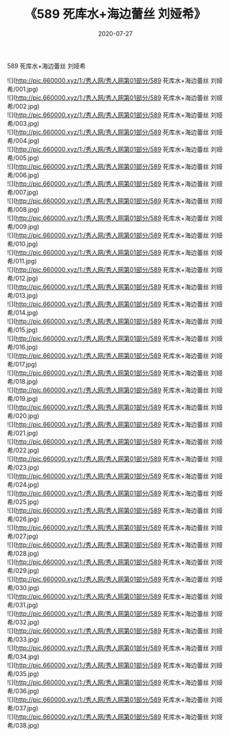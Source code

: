 ﻿---
layout: post
title:  《589 死库水+海边蕾丝 刘娅希》
date:   2020-07-27
img: http://pic.660000.xyz/1:/秀人网/秀人网第01部分/589 死库水+海边蕾丝 刘娅希/000.jpg
categories: [美女, 清纯, 唯美]
---

589 死库水+海边蕾丝 刘娅希

  ![](http://pic.660000.xyz/1:/秀人网/秀人网第01部分/589 死库水+海边蕾丝 刘娅希/001.jpg) <br> ![](http://pic.660000.xyz/1:/秀人网/秀人网第01部分/589 死库水+海边蕾丝 刘娅希/002.jpg) <br> ![](http://pic.660000.xyz/1:/秀人网/秀人网第01部分/589 死库水+海边蕾丝 刘娅希/003.jpg) <br> ![](http://pic.660000.xyz/1:/秀人网/秀人网第01部分/589 死库水+海边蕾丝 刘娅希/004.jpg) <br> ![](http://pic.660000.xyz/1:/秀人网/秀人网第01部分/589 死库水+海边蕾丝 刘娅希/005.jpg) <br> ![](http://pic.660000.xyz/1:/秀人网/秀人网第01部分/589 死库水+海边蕾丝 刘娅希/006.jpg) <br> ![](http://pic.660000.xyz/1:/秀人网/秀人网第01部分/589 死库水+海边蕾丝 刘娅希/007.jpg) <br> ![](http://pic.660000.xyz/1:/秀人网/秀人网第01部分/589 死库水+海边蕾丝 刘娅希/008.jpg) <br> ![](http://pic.660000.xyz/1:/秀人网/秀人网第01部分/589 死库水+海边蕾丝 刘娅希/009.jpg) <br> ![](http://pic.660000.xyz/1:/秀人网/秀人网第01部分/589 死库水+海边蕾丝 刘娅希/010.jpg) <br> ![](http://pic.660000.xyz/1:/秀人网/秀人网第01部分/589 死库水+海边蕾丝 刘娅希/011.jpg) <br> ![](http://pic.660000.xyz/1:/秀人网/秀人网第01部分/589 死库水+海边蕾丝 刘娅希/012.jpg) <br> ![](http://pic.660000.xyz/1:/秀人网/秀人网第01部分/589 死库水+海边蕾丝 刘娅希/013.jpg) <br> ![](http://pic.660000.xyz/1:/秀人网/秀人网第01部分/589 死库水+海边蕾丝 刘娅希/014.jpg) <br> ![](http://pic.660000.xyz/1:/秀人网/秀人网第01部分/589 死库水+海边蕾丝 刘娅希/015.jpg) <br> ![](http://pic.660000.xyz/1:/秀人网/秀人网第01部分/589 死库水+海边蕾丝 刘娅希/016.jpg) <br> ![](http://pic.660000.xyz/1:/秀人网/秀人网第01部分/589 死库水+海边蕾丝 刘娅希/017.jpg) <br> ![](http://pic.660000.xyz/1:/秀人网/秀人网第01部分/589 死库水+海边蕾丝 刘娅希/018.jpg) <br> ![](http://pic.660000.xyz/1:/秀人网/秀人网第01部分/589 死库水+海边蕾丝 刘娅希/019.jpg) <br> ![](http://pic.660000.xyz/1:/秀人网/秀人网第01部分/589 死库水+海边蕾丝 刘娅希/020.jpg) <br> ![](http://pic.660000.xyz/1:/秀人网/秀人网第01部分/589 死库水+海边蕾丝 刘娅希/021.jpg) <br> ![](http://pic.660000.xyz/1:/秀人网/秀人网第01部分/589 死库水+海边蕾丝 刘娅希/022.jpg) <br> ![](http://pic.660000.xyz/1:/秀人网/秀人网第01部分/589 死库水+海边蕾丝 刘娅希/023.jpg) <br> ![](http://pic.660000.xyz/1:/秀人网/秀人网第01部分/589 死库水+海边蕾丝 刘娅希/024.jpg) <br> ![](http://pic.660000.xyz/1:/秀人网/秀人网第01部分/589 死库水+海边蕾丝 刘娅希/025.jpg) <br> ![](http://pic.660000.xyz/1:/秀人网/秀人网第01部分/589 死库水+海边蕾丝 刘娅希/026.jpg) <br> ![](http://pic.660000.xyz/1:/秀人网/秀人网第01部分/589 死库水+海边蕾丝 刘娅希/027.jpg) <br> ![](http://pic.660000.xyz/1:/秀人网/秀人网第01部分/589 死库水+海边蕾丝 刘娅希/028.jpg) <br> ![](http://pic.660000.xyz/1:/秀人网/秀人网第01部分/589 死库水+海边蕾丝 刘娅希/029.jpg) <br> ![](http://pic.660000.xyz/1:/秀人网/秀人网第01部分/589 死库水+海边蕾丝 刘娅希/030.jpg) <br> ![](http://pic.660000.xyz/1:/秀人网/秀人网第01部分/589 死库水+海边蕾丝 刘娅希/031.jpg) <br> ![](http://pic.660000.xyz/1:/秀人网/秀人网第01部分/589 死库水+海边蕾丝 刘娅希/032.jpg) <br> ![](http://pic.660000.xyz/1:/秀人网/秀人网第01部分/589 死库水+海边蕾丝 刘娅希/033.jpg) <br> ![](http://pic.660000.xyz/1:/秀人网/秀人网第01部分/589 死库水+海边蕾丝 刘娅希/034.jpg) <br> ![](http://pic.660000.xyz/1:/秀人网/秀人网第01部分/589 死库水+海边蕾丝 刘娅希/035.jpg) <br> ![](http://pic.660000.xyz/1:/秀人网/秀人网第01部分/589 死库水+海边蕾丝 刘娅希/036.jpg) <br> ![](http://pic.660000.xyz/1:/秀人网/秀人网第01部分/589 死库水+海边蕾丝 刘娅希/037.jpg) <br> ![](http://pic.660000.xyz/1:/秀人网/秀人网第01部分/589 死库水+海边蕾丝 刘娅希/038.jpg) <br>